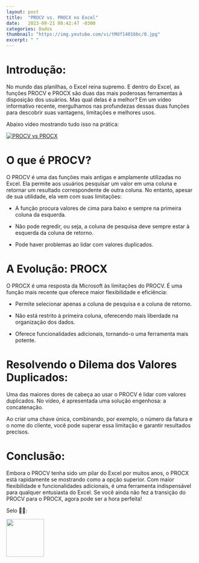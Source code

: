 ```yaml
---
layout: post
title:  "PROCV vs. PROCX no Excel"
date:   2023-09-21 08:42:47 -0300
categories: Dados
thumbnail: "https://img.youtube.com/vi/tMdf14016bc/0.jpg"
excerpt: " "
---
```


# Introdução:

No mundo das planilhas, o Excel reina supremo. E dentro do Excel, as funções PROCV e PROCX são duas das mais poderosas ferramentas à disposição dos usuários. Mas qual delas é a melhor? Em um vídeo informativo recente, mergulhamos nas profundezas dessas duas funções para descobrir suas vantagens, limitações e melhores usos.

Abaixo video mostrando tudo isso na prática:

[![PROCV vs PROCX](https://img.youtube.com/vi/tMdf14016bc/0.jpg)](https://youtu.be/tMdf14016bc)

# O que é PROCV?

O PROCV é uma das funções mais antigas e amplamente utilizadas no Excel. Ela permite aos usuários pesquisar um valor em uma coluna e retornar um resultado correspondente de outra coluna. No entanto, apesar de sua utilidade, ela vem com suas limitações:

- A função procura valores de cima para baixo e sempre na primeira coluna da esquerda.
    
- Não pode regredir, ou seja, a coluna de pesquisa deve sempre estar à esquerda da coluna de retorno.
    
- Pode haver problemas ao lidar com valores duplicados.

# A Evolução: PROCX

O PROCX é uma resposta da Microsoft às limitações do PROCV. É uma função mais recente que oferece maior flexibilidade e eficiência:

- Permite selecionar apenas a coluna de pesquisa e a coluna de retorno.
    
- Não está restrito à primeira coluna, oferecendo mais liberdade na organização dos dados.
    
- Oferece funcionalidades adicionais, tornando-o uma ferramenta mais potente.

# Resolvendo o Dilema dos Valores Duplicados:

Uma das maiores dores de cabeça ao usar o PROCV é lidar com valores duplicados. No vídeo, é apresentada uma solução engenhosa: a concatenação. 

Ao criar uma chave única, combinando, por exemplo, o número da fatura e o nome do cliente, você pode superar essa limitação e garantir resultados precisos.

# Conclusão:

Embora o PROCV tenha sido um pilar do Excel por muitos anos, o PROCX está rapidamente se mostrando como a opção superior. Com maior flexibilidade e funcionalidades adicionais, é uma ferramenta indispensável para qualquer entusiasta do Excel. Se você ainda não fez a transição do PROCV para o PROCX, agora pode ser a hora perfeita!


Selo 🧙‍♂️:

[<img src="https://avatars.githubusercontent.com/u/117866866?v=4" width="100" height="100">](https://github.com/Linhares015)
